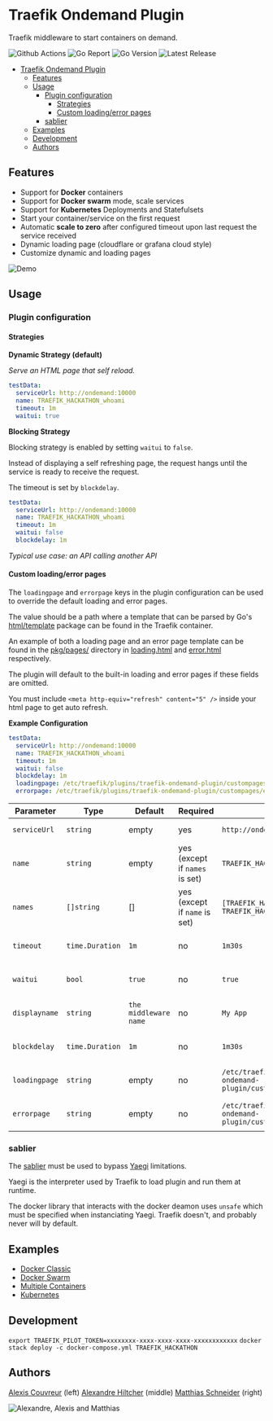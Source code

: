 # Traefik Ondemand Plugin

Traefik middleware to start containers on demand.

![Github Actions](https://img.shields.io/github/workflow/status/acouvreur/traefik-ondemand-plugin/Build?style=flat-square)
![Go Report](https://goreportcard.com/badge/github.com/acouvreur/traefik-ondemand-plugin?style=flat-square)
![Go Version](https://img.shields.io/github/go-mod/go-version/acouvreur/traefik-ondemand-plugin?style=flat-square)
![Latest Release](https://img.shields.io/github/release/acouvreur/traefik-ondemand-plugin/all.svg?style=flat-square)

- [Traefik Ondemand Plugin](#traefik-ondemand-plugin)
  - [Features](#features)
  - [Usage](#usage)
    - [Plugin configuration](#plugin-configuration)
      - [Strategies](#strategies)
      - [Custom loading/error pages](#custom-loadingerror-pages)
    - [sablier](#sablier)
  - [Examples](#examples)
  - [Development](#development)
  - [Authors](#authors)

## Features

- Support for **Docker** containers
- Support for **Docker swarm** mode, scale services
- Support for **Kubernetes** Deployments and Statefulsets
- Start your container/service on the first request
- Automatic **scale to zero** after configured timeout upon last request the service received
- Dynamic loading page (cloudflare or grafana cloud style)
- Customize dynamic and loading pages

![Demo](./img/ondemand.gif)

## Usage

### Plugin configuration

#### Strategies

**Dynamic Strategy (default)**

_Serve an HTML page that self reload._

```yml
testData:
  serviceUrl: http://ondemand:10000
  name: TRAEFIK_HACKATHON_whoami
  timeout: 1m
  waitui: true
```

**Blocking Strategy**

Blocking strategy is enabled by setting `waitui` to `false`.

Instead of displaying a self refreshing page, the request hangs until the service is ready to receive the request.

The timeout is set by `blockdelay`.

```yml
testData:
  serviceUrl: http://ondemand:10000
  name: TRAEFIK_HACKATHON_whoami
  timeout: 1m
  waitui: false
  blockdelay: 1m
```

*Typical use case: an API calling another API*

#### Custom loading/error pages

The `loadingpage` and `errorpage` keys in the plugin configuration can be used to override the default loading and error pages.

The value should be a path where a template that can be parsed by Go's [html/template](https://pkg.go.dev/html/template) package can be found in the Traefik container.

An example of both a loading page and an error page template can be found in the [pkg/pages/](pkg/pages/) directory in [loading.html](pkg/pages/loading.html) and [error.html](pkg/pages/error.html) respectively.

The plugin will default to the built-in loading and error pages if these fields are omitted.

You must include `<meta http-equiv="refresh" content="5" />` inside your html page to get auto refresh.

**Example Configuration**

```yml
testData:
  serviceUrl: http://ondemand:10000
  name: TRAEFIK_HACKATHON_whoami
  timeout: 1m
  waitui: false
  blockdelay: 1m
  loadingpage: /etc/traefik/plugins/traefik-ondemand-plugin/custompages/loading.html
  errorpage: /etc/traefik/plugins/traefik-ondemand-plugin/custompages/error.html
```

| Parameter     | Type            | Default | Required                       | Example                                                                 | Description                                                                           |
| ------------- | --------------- | ------- | --------                       | ----------------------------------------------------------------------- | ------------------------------------------------------------------------------------- |
| `serviceUrl`  | `string`        | empty   | yes                            | `http://ondemand:10000`                                                 | The docker container name, or the swarm service name                                  |
| `name`        | `string`        | empty   | yes (except if `names` is set) | `TRAEFIK_HACKATHON_whoami`                                              | The container/service/kubernetes resource to be stopped (docker ps docker service ls) |
| `names`       | `[]string`      | []      | yes (except if `name` is set)  | `[TRAEFIK_HACKATHON_whoami-1, TRAEFIK_HACKATHON_whoami-2]`              | The containers/services to be stopped (docker ps docker service ls)                   |
| `timeout`     | `time.Duration` | `1m`    | no                             | `1m30s`                                                                 | The duration after which the container/service will be scaled down to 0               |
| `waitui`      | `bool`          | `true`  | no                             | `true`                                                                  | Serves a self-refreshing html page when the service is scaled down to 0               |
| `displayname`      | `string`          | `the middleware name`  | no                             | `My App`                                                                  | Serves a self-refreshing html page when the service is scaled down to 0               |
| `blockdelay`  | `time.Duration` | `1m`    | no                             | `1m30s`                                                                 | When `waitui` is `false`, wait for the service to be scaled up before `blockdelay`    |
| `loadingpage` | `string`        | empty   | no                             | `/etc/traefik/plugins/traefik-ondemand-plugin/custompages/loading.html` | The path in the traefik container for the **loading** page template                   |
| `errorpage`   | `string`        | empty   | no                             | `/etc/traefik/plugins/traefik-ondemand-plugin/custompages/error.html`   | The path in the traefik container for the **error** page template                     |

### sablier

The [sablier](https://github.com/acouvreur/sablier) must be used to bypass [Yaegi](https://github.com/traefik/yaegi) limitations.

Yaegi is the interpreter used by Traefik to load plugin and run them at runtime.

The docker library that interacts with the docker deamon uses `unsafe` which must be specified when instanciating Yaegi. Traefik doesn't, and probably never will by default.

## Examples

- [Docker Classic](./examples/docker_classic/)
- [Docker Swarm](./examples/docker_swarm/)
- [Multiple Containers](./examples/multiple_containers/)
- [Kubernetes](./examples/kubernetes/)

## Development

`export TRAEFIK_PILOT_TOKEN=xxxxxxxx-xxxx-xxxx-xxxx-xxxxxxxxxxxx`
`docker stack deploy -c docker-compose.yml TRAEFIK_HACKATHON`

## Authors

[Alexis Couvreur](https://www.linkedin.com/in/alexis-couvreur/) (left)
[Alexandre Hiltcher](https://www.linkedin.com/in/alexandre-hiltcher/) (middle)
[Matthias Schneider](https://www.linkedin.com/in/matthias-schneider-18831baa/) (right)

![Alexandre, Alexis and Matthias](./img/gophers-traefik.png)
